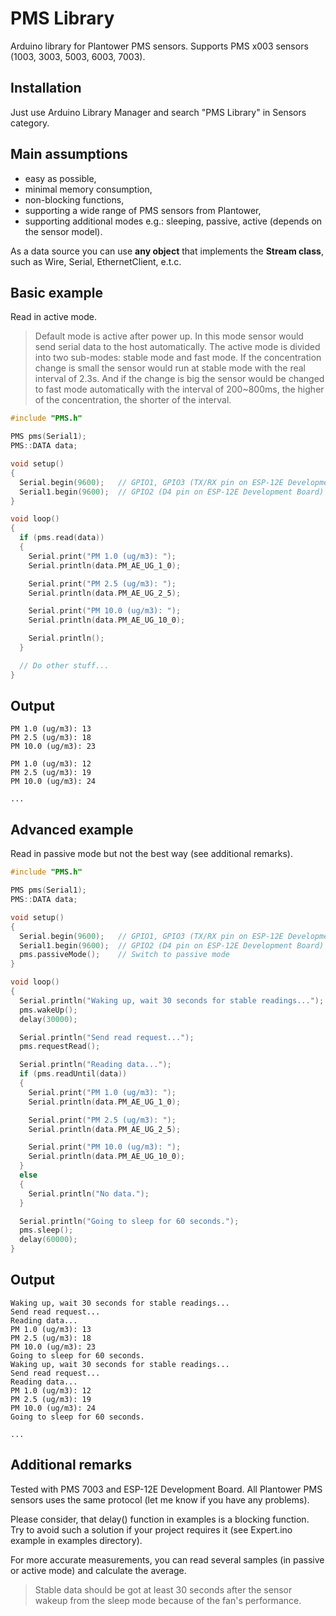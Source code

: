 # PMS Library
Arduino library for Plantower PMS sensors.
Supports PMS x003 sensors (1003, 3003, 5003, 6003, 7003).
## Installation
Just use Arduino Library Manager and search "PMS Library" in Sensors category.
## Main assumptions
- easy as possible,
- minimal memory consumption,
- non-blocking functions,
- supporting a wide range of PMS sensors from Plantower,
- supporting additional modes e.g.: sleeping, passive, active (depends on the sensor model).

As a data source you can use **any object** that implements the **Stream class**, such as Wire, Serial, EthernetClient, e.t.c.
## Basic example
Read in active mode.
> Default mode is active after power up. In this mode sensor would send serial data to the host automatically. The active mode is divided into two sub-modes: stable mode and fast mode. If the concentration change is small the sensor would run at stable mode with the real interval of 2.3s. And if the change is big the sensor would be changed to fast mode automatically with the interval of 200~800ms, the higher of the concentration, the shorter of the interval.
```cpp
#include "PMS.h"

PMS pms(Serial1);
PMS::DATA data;

void setup()
{
  Serial.begin(9600);   // GPIO1, GPIO3 (TX/RX pin on ESP-12E Development Board)
  Serial1.begin(9600);  // GPIO2 (D4 pin on ESP-12E Development Board)
}

void loop()
{
  if (pms.read(data))
  {
    Serial.print("PM 1.0 (ug/m3): ");
    Serial.println(data.PM_AE_UG_1_0);

    Serial.print("PM 2.5 (ug/m3): ");
    Serial.println(data.PM_AE_UG_2_5);

    Serial.print("PM 10.0 (ug/m3): ");
    Serial.println(data.PM_AE_UG_10_0);

    Serial.println();
  }

  // Do other stuff...
}
```
## Output
```
PM 1.0 (ug/m3): 13
PM 2.5 (ug/m3): 18
PM 10.0 (ug/m3): 23

PM 1.0 (ug/m3): 12
PM 2.5 (ug/m3): 19
PM 10.0 (ug/m3): 24

...
```
## Advanced example
Read in passive mode but not the best way (see additional remarks). 
```cpp
#include "PMS.h"

PMS pms(Serial1);
PMS::DATA data;

void setup()
{
  Serial.begin(9600);   // GPIO1, GPIO3 (TX/RX pin on ESP-12E Development Board)
  Serial1.begin(9600);  // GPIO2 (D4 pin on ESP-12E Development Board)
  pms.passiveMode();    // Switch to passive mode
}

void loop()
{
  Serial.println("Waking up, wait 30 seconds for stable readings...");
  pms.wakeUp();
  delay(30000);

  Serial.println("Send read request...");
  pms.requestRead();

  Serial.println("Reading data...");
  if (pms.readUntil(data))
  {
    Serial.print("PM 1.0 (ug/m3): ");
    Serial.println(data.PM_AE_UG_1_0);

    Serial.print("PM 2.5 (ug/m3): ");
    Serial.println(data.PM_AE_UG_2_5);

    Serial.print("PM 10.0 (ug/m3): ");
    Serial.println(data.PM_AE_UG_10_0);
  }
  else
  {
    Serial.println("No data.");
  }

  Serial.println("Going to sleep for 60 seconds.");
  pms.sleep();
  delay(60000);
}
```
## Output
```
Waking up, wait 30 seconds for stable readings...
Send read request...
Reading data...
PM 1.0 (ug/m3): 13
PM 2.5 (ug/m3): 18
PM 10.0 (ug/m3): 23
Going to sleep for 60 seconds.
Waking up, wait 30 seconds for stable readings...
Send read request...
Reading data...
PM 1.0 (ug/m3): 12
PM 2.5 (ug/m3): 19
PM 10.0 (ug/m3): 24
Going to sleep for 60 seconds.

...
```
## Additional remarks
Tested with PMS 7003 and ESP-12E Development Board.
All Plantower PMS sensors uses the same protocol (let me know if you have any problems).

Please consider, that delay() function in examples is a blocking function.  
Try to avoid such a solution if your project requires it (see Expert.ino example in examples directory).

For more accurate measurements, you can read several samples (in passive or active mode) and calculate the average.
> Stable data should be got at least 30 seconds after the sensor wakeup from the sleep mode because of the fan's performance.

